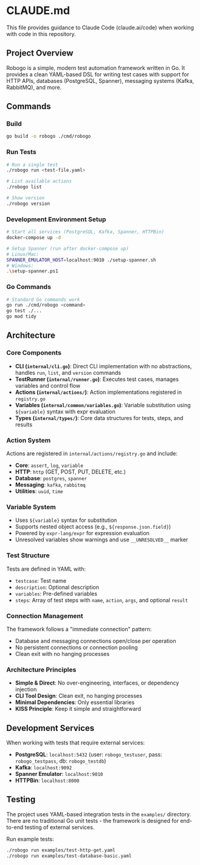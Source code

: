 # CLAUDE.md

This file provides guidance to Claude Code (claude.ai/code) when working with code in this repository.

## Project Overview

Robogo is a simple, modern test automation framework written in Go. It provides a clean YAML-based DSL for writing test cases with support for HTTP APIs, databases (PostgreSQL, Spanner), messaging systems (Kafka, RabbitMQ), and more.

## Commands

### Build
```bash
go build -o robogo ./cmd/robogo
```

### Run Tests
```bash
# Run a single test
./robogo run <test-file.yaml>

# List available actions
./robogo list

# Show version
./robogo version
```

### Development Environment Setup
```bash
# Start all services (PostgreSQL, Kafka, Spanner, HTTPBin)
docker-compose up -d

# Setup Spanner (run after docker-compose up)
# Linux/Mac:
SPANNER_EMULATOR_HOST=localhost:9010 ./setup-spanner.sh
# Windows:
.\setup-spanner.ps1
```

### Go Commands
```bash
# Standard Go commands work
go run ./cmd/robogo <command>
go test ./...
go mod tidy
```

## Architecture

### Core Components

- **CLI (`internal/cli.go`)**: Direct CLI implementation with no abstractions, handles `run`, `list`, and `version` commands
- **TestRunner (`internal/runner.go`)**: Executes test cases, manages variables and control flow
- **Actions (`internal/actions/`)**: Action implementations registered in `registry.go`
- **Variables (`internal/common/variables.go`)**: Variable substitution using `${variable}` syntax with expr evaluation
- **Types (`internal/types/`)**: Core data structures for tests, steps, and results

### Action System

Actions are registered in `internal/actions/registry.go` and include:
- **Core**: `assert`, `log`, `variable`
- **HTTP**: `http` (GET, POST, PUT, DELETE, etc.)
- **Database**: `postgres`, `spanner`
- **Messaging**: `kafka`, `rabbitmq`
- **Utilities**: `uuid`, `time`

### Variable System

- Uses `${variable}` syntax for substitution
- Supports nested object access (e.g., `${response.json.field}`)
- Powered by `expr-lang/expr` for expression evaluation
- Unresolved variables show warnings and use `__UNRESOLVED__` marker

### Test Structure

Tests are defined in YAML with:
- `testcase`: Test name
- `description`: Optional description
- `variables`: Pre-defined variables
- `steps`: Array of test steps with `name`, `action`, `args`, and optional `result`

### Connection Management

The framework follows a "immediate connection" pattern:
- Database and messaging connections open/close per operation
- No persistent connections or connection pooling
- Clean exit with no hanging processes

### Architecture Principles

- **Simple & Direct**: No over-engineering, interfaces, or dependency injection
- **CLI Tool Design**: Clean exit, no hanging processes  
- **Minimal Dependencies**: Only essential libraries
- **KISS Principle**: Keep it simple and straightforward

## Development Services

When working with tests that require external services:

- **PostgreSQL**: `localhost:5432` (user: `robogo_testuser`, pass: `robogo_testpass`, db: `robogo_testdb`)
- **Kafka**: `localhost:9092`
- **Spanner Emulator**: `localhost:9010`
- **HTTPBin**: `localhost:8000`

## Testing

The project uses YAML-based integration tests in the `examples/` directory. There are no traditional Go unit tests - the framework is designed for end-to-end testing of external services.

Run example tests:
```bash
./robogo run examples/test-http-get.yaml
./robogo run examples/test-database-basic.yaml
```